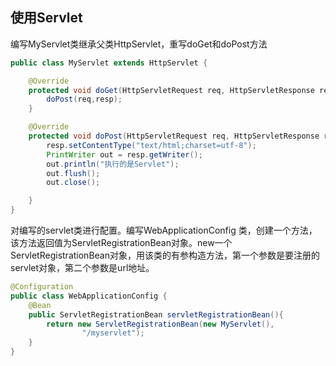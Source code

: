 ## 使用Servlet

编写MyServlet类继承父类HttpServlet，重写doGet和doPost方法

```java
public class MyServlet extends HttpServlet {

    @Override
    protected void doGet(HttpServletRequest req, HttpServletResponse resp) throws ServletException, IOException {
        doPost(req,resp);
    }

    @Override
    protected void doPost(HttpServletRequest req, HttpServletResponse resp) throws ServletException, IOException {
        resp.setContentType("text/html;charset=utf-8");
        PrintWriter out = resp.getWriter();
        out.println("执行的是Servlet");
        out.flush();
        out.close();

    }
}
```

对编写的servlet类进行配置。编写WebApplicationConfig 类，创建一个方法，该方法返回值为ServletRegistrationBean对象。new一个ServletRegistrationBean对象，用该类的有参构造方法，第一个参数是要注册的servlet对象，第二个参数是url地址。

```java
@Configuration
public class WebApplicationConfig {
    @Bean
    public ServletRegistrationBean servletRegistrationBean(){
        return new ServletRegistrationBean(new MyServlet(),
                "/myservlet");
    }
}
```

